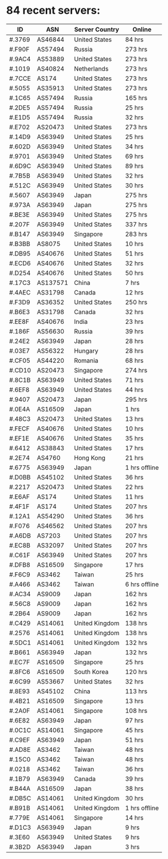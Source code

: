 # 84 recent servers:

| ID | ASN | Server Country | Online |
| ------ | ------ | ------ | ------ |
| #.3769 | AS46844 | United States | 84 hrs |
| #.F90F | AS57494 | Russia | 273 hrs |
| #.9AC4 | AS53889 | United States | 273 hrs |
| #.1019 | AS40824 | Netherlands | 273 hrs |
| #.7CCE | AS174 | United States | 273 hrs |
| #.5055 | AS35913 | United States | 273 hrs |
| #.1C65 | AS57494 | Russia | 165 hrs |
| #.2DE5 | AS57494 | Russia | 25 hrs |
| #.E1D5 | AS57494 | Russia | 32 hrs |
| #.E702 | AS20473 | United States | 273 hrs |
| #.14D9 | AS63949 | United States | 25 hrs |
| #.602D | AS63949 | United States | 34 hrs |
| #.9701 | AS63949 | United States | 69 hrs |
| #.6D9C | AS63949 | United States | 89 hrs |
| #.7B5B | AS63949 | United States | 32 hrs |
| #.512C | AS63949 | United States | 30 hrs |
| #.5607 | AS63949 | Japan | 275 hrs |
| #.973A | AS63949 | Japan | 275 hrs |
| #.BE3E | AS63949 | United States | 275 hrs |
| #.207F | AS63949 | United States | 337 hrs |
| #.B147 | AS63949 | Singapore | 283 hrs |
| #.B3BB | AS8075 | United States | 10 hrs |
| #.DB95 | AS40676 | United States | 51 hrs |
| #.ECD6 | AS40676 | United States | 32 hrs |
| #.D254 | AS40676 | United States | 50 hrs |
| #.17C3 | AS137571 | China | 7 hrs |
| #.4AEC | AS31798 | Canada | 12 hrs |
| #.F3D9 | AS36352 | United States | 250 hrs |
| #.B6E3 | AS31798 | Canada | 32 hrs |
| #.EE8F | AS40676 | India | 23 hrs |
| #.186F | AS56630 | Russia | 39 hrs |
| #.24E2 | AS63949 | Japan | 28 hrs |
| #.03E7 | AS56322 | Hungary | 28 hrs |
| #.CF05 | AS44220 | Romania | 68 hrs |
| #.CD10 | AS20473 | Singapore | 274 hrs |
| #.8C1B | AS63949 | United States | 71 hrs |
| #.6EF8 | AS63949 | United States | 44 hrs |
| #.9407 | AS20473 | Japan | 295 hrs |
| #.0E4A | AS16509 | Japan | 1 hrs |
| #.48C3 | AS20473 | United States | 13 hrs |
| #.FECF | AS40676 | United States | 10 hrs |
| #.EF1E | AS40676 | United States | 35 hrs |
| #.6412 | AS38843 | United States | 17 hrs |
| #.2E74 | AS4760 | Hong Kong | 21 hrs |
| #.6775 | AS63949 | Japan | 1 hrs offline |
| #.D0BB | AS45102 | United States | 36 hrs |
| #.2217 | AS20473 | United States | 22 hrs |
| #.E6AF | AS174 | United States | 11 hrs |
| #.4F1F | AS174 | United States | 207 hrs |
| #.12A1 | AS54290 | United States | 36 hrs |
| #.F076 | AS46562 | United States | 207 hrs |
| #.A6DB | AS7203 | United States | 207 hrs |
| #.EC8B | AS32097 | United States | 207 hrs |
| #.C61F | AS63949 | United States | 207 hrs |
| #.DFB8 | AS16509 | Singapore | 17 hrs |
| #.F6C9 | AS3462 | Taiwan | 25 hrs |
| #.A466 | AS3462 | Taiwan | 6 hrs offline |
| #.AC34 | AS9009 | Japan | 162 hrs |
| #.56C8 | AS9009 | Japan | 162 hrs |
| #.2B64 | AS9009 | Japan | 162 hrs |
| #.C429 | AS14061 | United Kingdom | 138 hrs |
| #.2576 | AS14061 | United Kingdom | 138 hrs |
| #.5DC1 | AS14061 | United Kingdom | 132 hrs |
| #.B661 | AS63949 | Japan | 132 hrs |
| #.EC7F | AS16509 | Singapore | 25 hrs |
| #.8FC6 | AS16509 | South Korea | 120 hrs |
| #.6C99 | AS53667 | United States | 32 hrs |
| #.8E93 | AS45102 | China | 113 hrs |
| #.4B21 | AS16509 | Singapore | 13 hrs |
| #.2A0F | AS14061 | Singapore | 108 hrs |
| #.6E82 | AS63949 | Japan | 97 hrs |
| #.0C1C | AS14061 | Singapore | 45 hrs |
| #.C9EF | AS63949 | Japan | 51 hrs |
| #.AD8E | AS3462 | Taiwan | 48 hrs |
| #.15C0 | AS3462 | Taiwan | 48 hrs |
| #.0218 | AS3462 | Taiwan | 36 hrs |
| #.1B79 | AS63949 | Canada | 39 hrs |
| #.B44A | AS16509 | Japan | 38 hrs |
| #.DB5C | AS14061 | United Kingdom | 30 hrs |
| #.B91B | AS14061 | United Kingdom | 1 hrs offline |
| #.779E | AS14061 | Singapore | 14 hrs |
| #.D1C3 | AS63949 | Japan | 9 hrs |
| #.3E60 | AS63949 | United States | 9 hrs |
| #.3B2D | AS63949 | Japan | 3 hrs |

